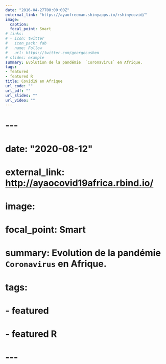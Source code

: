 ```yaml
---
date: "2016-04-27T00:00:00Z"
external_link: "https://ayaofreeman.shinyapps.io/rshinycovid/"
image:
  caption: 
  focal_point: Smart
# links:
# - icon: twitter
#   icon_pack: fab
#   name: Follow
#   url: https://twitter.com/georgecushen
# slides: example
summary: Evolution de la pandémie  `Coronavirus` en Afrique.
tags:
- featured
- featured R
title: Covid19 en Afrique
url_code: ""
url_pdf: ""
url_slides: ""
url_video: ""
---
```





# ---
# date: "2020-08-12"
# external_link: http://ayaocovid19africa.rbind.io/
# image:
#   focal_point: Smart
# summary: Evolution de la pandémie  `Coronavirus` en Afrique.
# tags:
# - featured
# - featured R
# ---
# 
# 
